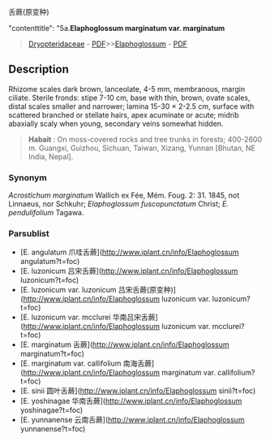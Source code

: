舌蕨(原变种)

 

  "contenttitle": "5a.**Elaphoglossum marginatum var. marginatum**

> [Dryopteridaceae](http://www.iplant.cn/info/Dryopteridaceae?t=foc) - [PDF](http://www.iplant.cn/foc/pdf/Dryopteridaceae.pdf)>>[Elaphoglossum](http://www.iplant.cn/info/Elaphoglossum?t=foc) - [PDF](http://www.iplant.cn/foc/pdf/Elaphoglossum.pdf)

## Description

Rhizome scales dark brown, lanceolate, 4-5 mm, membranous, margin ciliate. Sterile fronds: stipe 7-10 cm, base with thin, brown, ovate scales, distal scales smaller and narrower; lamina 15-30 × 2-2.5 cm, surface with scattered branched or stellate hairs, apex acuminate or acute; midrib abaxially scaly when young, secondary veins somewhat hidden.

> **Habait** : 
> On moss-covered rocks and tree trunks in forests; 400-2600 m. Guangxi, Guizhou, Sichuan, Taiwan, Xizang, Yunnan [Bhutan, NE India, Nepal].

### Synonym
*Acrostichum marginatum* Wallich ex Fée, Mém. Foug. 2: 31. 1845, not Linnaeus, nor Schkuhr; *Elaphoglossum fuscopunctatum* Christ; *E. pendulifolium* Tagawa.

### Parsublist

* [E.  angulatum  爪哇舌蕨](http://www.iplant.cn/info/Elaphoglossum angulatum?t=foc)
* [E.  luzonicum  吕宋舌蕨](http://www.iplant.cn/info/Elaphoglossum luzonicum?t=foc)
* [E.  luzonicum var. luzonicum  吕宋舌蕨(原变种)](http://www.iplant.cn/info/Elaphoglossum luzonicum var. luzonicum?t=foc)
* [E.  luzonicum var. mcclurei  华南吕宋舌蕨](http://www.iplant.cn/info/Elaphoglossum luzonicum var. mcclurei?t=foc)
* [E.  marginatum  舌蕨](http://www.iplant.cn/info/Elaphoglossum marginatum?t=foc)
* [E.  marginatum var. callifolium  南海舌蕨](http://www.iplant.cn/info/Elaphoglossum marginatum var. callifolium?t=foc)
* [E.  sinii  圆叶舌蕨](http://www.iplant.cn/info/Elaphoglossum sinii?t=foc)
* [E.  yoshinagae  华南舌蕨](http://www.iplant.cn/info/Elaphoglossum yoshinagae?t=foc)
* [E.  yunnanense  云南舌蕨](http://www.iplant.cn/info/Elaphoglossum yunnanense?t=foc)
